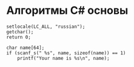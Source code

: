 # Алгоритмы C# основы

	setlocale(LC_ALL, "russian");
    getchar();
	return 0;
    
    char name[64];
	if (scanf_s(" %s", name, sizeof(name)) == 1)
		printf("Your name is %s\n", name);
